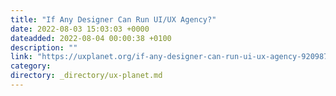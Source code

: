 ```yaml
---
title: "If Any Designer Can Run UI/UX Agency?"
date: 2022-08-03 15:03:03 +0000
dateadded: 2022-08-04 00:00:38 +0100
description: ""
link: "https://uxplanet.org/if-any-designer-can-run-ui-ux-agency-92098702a2f3?source=rss----819cc2aaeee0---4"
category:
directory: _directory/ux-planet.md
---
```


